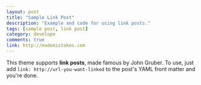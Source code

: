 ```yaml
---
layout: post
title: "Sample Link Post"
description: "Example and code for using link posts."
tags: [sample post, link post]
category: develope
comments: true
link: http://mademistakes.com
---
```


This theme supports **link posts**, made famous by John Gruber. To use, just add `link: http://url-you-want-linked` to the post's YAML front matter and you're done.

